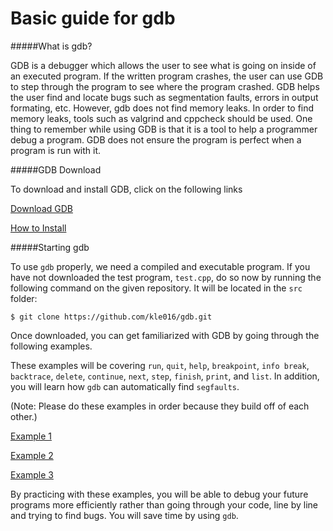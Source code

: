 Basic guide for gdb
===================

#####What is gdb?

GDB is a debugger which allows the user to see what is going on inside of an executed program. If the written program crashes, the user can use GDB to step through the program to see where the program crashed. GDB helps the user find and locate bugs such as segmentation faults, errors in output formating, etc. However, gdb does not find memory leaks. In order to find memory leaks, tools such as valgrind and cppcheck should be used. One thing to remember while using GDB is that it is a tool to help a programmer debug a program. GDB does not ensure the program is perfect when a program is run with it.


#####GDB Download


To download and install GDB, click on the following links

[Download GDB](www.gnu.org/software/gdb/download/)

[How to Install](http://www.tutorialspoint.com/gnu_debugger/installing_gdb.htm)

#####Starting gdb

To use `gdb` properly, we need a compiled and executable program. If you have not downloaded the test program, `test.cpp`, do so now by running the following command on the given repository. It will be located in the `src` folder: 

```
$ git clone https://github.com/kle016/gdb.git
```

Once downloaded, you can get familiarized with GDB by going through the following examples. 

These examples will be covering `run`, `quit`, `help`, `breakpoint`, `info break`, `backtrace`, `delete`, `continue`, `next`, `step`, `finish`, `print`, and `list`. In addition, you will learn how `gdb` can automatically find `segfaults`.

(Note: Please do these examples in order because they build off of each other.)



[Example 1](ex1/)

[Example 2](ex2/)

[Example 3](ex3/)



By practicing with these examples, you will be able to debug your future programs more efficiently rather than going through your code, line by line and trying to find bugs. You will save time by using `gdb`.

